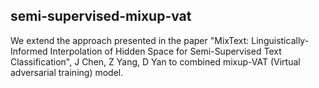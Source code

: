 ## semi-supervised-mixup-vat

We extend the approach presented in the paper "MixText: Linguistically-Informed Interpolation of Hidden Space for
Semi-Supervised Text Classification", J Chen, Z Yang, D Yan to combined mixup-VAT (Virtual adversarial training) model. 
